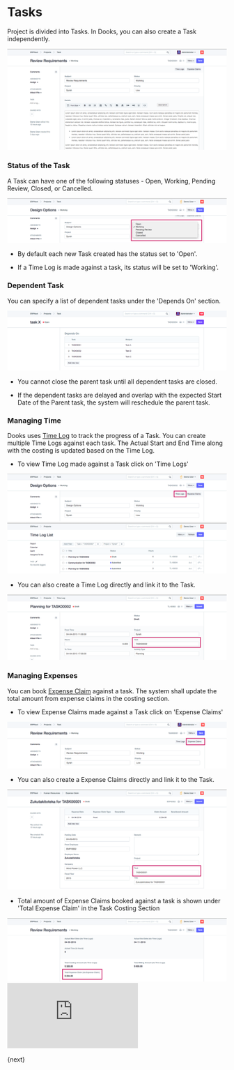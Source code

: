 <!-- add-breadcrumbs -->
# Tasks

Project is divided into Tasks. 
In Dooks, you can also create a Task independently.

<img class="screenshot" alt="Task" src="./assets/task.png">

### Status of the Task

A Task can have one of the following statuses - Open, Working, Pending Review, Closed, or Cancelled.

<img class="screenshot" alt="Task - Status" src="./assets/task_status.png">

* By default each new Task created has the status set to 'Open'.

* If a Time Log is made against a task, its status will be set to 'Working'.

### Dependent Task

You can specify a list of dependent tasks under the 'Depends On' section.

<img class="screenshot" alt="Depends On" src="./assets/task_depends_on.png">

* You cannot close the parent task until all dependent tasks are closed.

* If the dependent tasks are delayed and overlap with the expected Start Date of the Parent task, the system will reschedule the parent task.

### Managing Time

Dooks uses [Time Log](/dooks/projects/timesheet/) to track the progress of a Task.
You can create multiple Time Logs against each task.
The Actual Start and End Time along with the costing is updated based on the Time Log.

* To view Time Log made against a Task click on 'Time Logs'

<img class="screenshot" alt="Task - View Time Log" src="./assets/task_view_time_log.png">

<img class="screenshot" alt="Task - Time Log List" src="./assets/task_time_log_list.png">

* You can also create a Time Log directly and link it to the Task.

<img class="screenshot" alt="Task - Link Time Log" src="./assets/task_time_log_link.png">

### Managing Expenses

You can book [Expense Claim](/dooks/human-resources/travel_and_expense_claim/expense-claim.md) against a task.
The system shall update the total amount from expense claims in the costing section.

* To view Expense Claims made against a Task click on 'Expense Claims'

<img class="screenshot" alt="Task - View Expense Claim" src="./assets/task_view_expense_claim.png">

* You can also create a Expense Claims directly and link it to the Task.

<img class="screenshot" alt="Task - Link Expense Claim" src="./assets/task_expense_claim_link.png">

* Total amount of Expense Claims booked against a task is shown under 'Total Expense Claim' in the Task Costing Section

<img class="screenshot" alt="Task - Total Expense Claim" src="./assets/task_total_expense_claim.png">

<div class="embed-container">
    <iframe src="https://www.youtube.com/embed/IxY-rSJsA6U?end=126rel=0" frameborder="0" allow="autoplay; encrypted-media" allowfullscreen></iframe>
</div>

{next}
